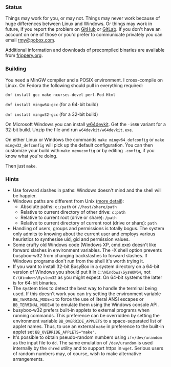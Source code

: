 ### Status

Things may work for you, or may not.  Things may never work because of huge differences between Linux and Windows.  Or things may work in future, if you report the problem on [GitHub](https://github.com/rmyorston/busybox-w32) or [GitLab](https://gitlab.com/rmyorston/busybox-w32).  If you don't have an account on one of those or you'd prefer to communicate privately you can email [rmy@pobox.com](mailto:rmy@pobox.com).

Additional information and downloads of precompiled binaries are available from [frippery.org](https://frippery.org/busybox).

### Building

You need a MinGW compiler and a POSIX environment.  I cross-compile on Linux.  On Fedora the following should pull in everything required:

`dnf install gcc make ncurses-devel perl-Pod-Html`

`dnf install mingw64-gcc` (for a 64-bit build)

`dnf install mingw32-gcc` (for a 32-bit build)

On Microsoft Windows you can install [w64devkit](https://github.com/skeeto/w64devkit/releases).  Get the `-i686` variant for a 32-bit build.  Unzip the file and run `w64devkit/w64devkit.exe`.

On either Linux or Windows the commands `make mingw64_defconfig` or `make mingw32_defconfig` will pick up the default configuration.  You can then customize your build with `make menuconfig` or by editing `.config`, if you know what you're doing.

Then just `make`.

### Hints

 - Use forward slashes in paths:  Windows doesn't mind and the shell will be happier.
 - Windows paths are different from Unix ([more detail](https://frippery.org/busybox/paths.html)):
   * Absolute paths: `c:/path` or `//host/share/path`
   * Relative to current directory of other drive: `c:path`
   * Relative to current root (drive or share): `/path`
   * Relative to current directory of current root (drive or share): `path`
 - Handling of users, groups and permissions is totally bogus.  The system only admits to knowing about the current user and employs various heuristics to synthesise uid, gid and permission values.
 - Some crufty old Windows code (Windows XP, cmd.exe) doesn't like forward slashes in environment variables.  The -X shell option prevents busybox-w32 from changing backslashes to forward slashes.  If Windows programs don't run from the shell it's worth trying it.
 - If you want to install 32-bit BusyBox in a system directory on a 64-bit version of Windows you should put it in `C:\Windows\SysWOW64`, not `C:\Windows\System32` as you might expect.  On 64-bit systems the latter is for 64-bit binaries.
 - The system tries to detect the best way to handle the terminal being used.  If this doesn't work you can try setting the environment variable `BB_TERMINAL_MODE=1` to force the use of literal ANSI escapes or `BB_TERMINAL_MODE=0` to emulate them using the Windows console API.
 - busybox-w32 prefers built-in applets to external programs when running commands. This preference can be overridden by setting the environment variable `BB_OVERRIDE_APPLETS` to a space-separated list of applet names. Thus, to use an external `make` in preference to the built-in applet set `BB_OVERRIDE_APPLETS="make"`.
 - It's possible to obtain pseudo-random numbers using `if=/dev/urandom` as the input file to `dd`.  The same emulation of `/dev/urandom` is used internally by the `shred` utility and to support https in `wget`.  Serious users of random numbers may, of course, wish to make alternative arrangements.
